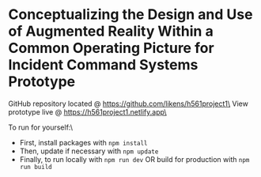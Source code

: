 # Conceptualizing the Design and Use of Augmented Reality Within a Common Operating Picture for Incident Command Systems Prototype

GitHub repository located @ https://github.com/likens/h561project1\
View prototype live @ https://h561project1.netlify.app\

To run for yourself:\
- First, install packages with `npm install`
- Then, update if necessary with `npm update`
- Finally, to run locally with `npm run dev` OR build for production with `npm run build`